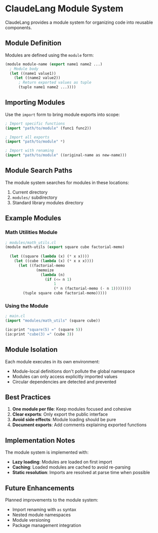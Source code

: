 # ClaudeLang Module System

ClaudeLang provides a module system for organizing code into reusable components.

## Module Definition

Modules are defined using the `module` form:

```lisp
(module module-name (export name1 name2 ...)
  ; Module body
  (let ((name1 value1))
    (let ((name2 value2))
      ; Return exported values as tuple
      (tuple name1 name2 ...))))
```

## Importing Modules

Use the `import` form to bring module exports into scope:

```lisp
; Import specific functions
(import "path/to/module" (func1 func2))

; Import all exports
(import "path/to/module" *)

; Import with renaming
(import "path/to/module" ((original-name as new-name)))
```

## Module Search Paths

The module system searches for modules in these locations:
1. Current directory
2. `modules/` subdirectory
3. Standard library modules directory

## Example Modules

### Math Utilities Module

```lisp
; modules/math_utils.cl
(module math-utils (export square cube factorial-memo)
  
  (let ((square (lambda (x) (* x x))))
    (let ((cube (lambda (x) (* x x x))))
      (let ((factorial-memo 
              (memoize 
                (lambda (n)
                  (if (<= n 1)
                      1
                      (* n (factorial-memo (- n 1))))))))
        (tuple square cube factorial-memo)))))
```

### Using the Module

```lisp
; main.cl
(import "modules/math_utils" (square cube))

(io:print "square(5) =" (square 5))
(io:print "cube(3) =" (cube 3))
```

## Module Isolation

Each module executes in its own environment:
- Module-local definitions don't pollute the global namespace
- Modules can only access explicitly imported values
- Circular dependencies are detected and prevented

## Best Practices

1. **One module per file**: Keep modules focused and cohesive
2. **Clear exports**: Only export the public interface
3. **Avoid side effects**: Module loading should be pure
4. **Document exports**: Add comments explaining exported functions

## Implementation Notes

The module system is implemented with:
- **Lazy loading**: Modules are loaded on first import
- **Caching**: Loaded modules are cached to avoid re-parsing
- **Static resolution**: Imports are resolved at parse time when possible

## Future Enhancements

Planned improvements to the module system:
- Import renaming with `as` syntax
- Nested module namespaces
- Module versioning
- Package management integration